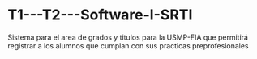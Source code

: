 T1---T2---Software-I-SRTI
=========================

Sistema para el area de grados y titulos para la USMP-FIA que permitirá registrar a los alumnos que cumplan con sus practicas preprofesionales
